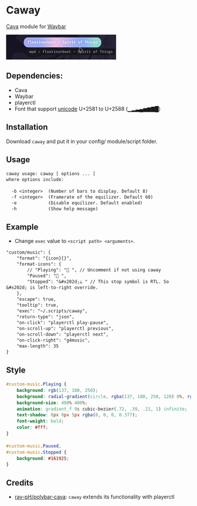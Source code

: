 # Caway

[Cava](https://github.com/karlstav/cava) module for [Waybar](https://github.com/Alexays/Waybar)

![Caway](./assets/caway.gif)

## Dependencies:
- Cava
- Waybar
- playerctl
- Font that support [unicode](https://en.wikipedia.org/wiki/Unicode_font) U+2581 to U+2588 (▁▂▃▄▅▆▇█)

## Installation
Download `caway` and put it in your config/ module/script folder.

## Usage
```
caway usage: caway [ options ... ]
where options include:

  -b <integer>  (Number of bars to display. Default 8)
  -f <integer>  (Framerate of the equilizer. Default 60)
  -e            (Disable equilizer. Default enabled)
  -h            (Show help message)
```

## Example

- Change `exec` value to `<script path> <arguments>`.

```jsonc
"custom/music": {
    "format": "{icon}{}",
    "format-icons": {
        // "Playing": " ", // Uncomment if not using caway
        "Paused": " ",
        "Stopped": "&#x202d;ﭥ " // This stop symbol is RTL. So &#x202d; is left-to-right override.
    },
    "escape": true,
    "tooltip": true,
    "exec": "~/.scripts/caway",
    "return-type": "json",
    "on-click": "playerctl play-pause",
    "on-scroll-up": "playerctl previous",
    "on-scroll-down": "playerctl next",
    "on-click-right": "g4music",
    "max-length": 35
}
```

## Style
```css
#custom-music.Playing {
    background: rgb(137, 180, 250);
    background: radial-gradient(circle, rgba(137, 180, 250, 120) 0%, rgba(142, 179, 250, 120) 6%, rgba(148, 226, 213, 1) 14%, rgba(147, 178, 250, 1) 14%, rgba(155, 176, 249, 1) 18%, rgba(245, 194, 231, 1) 28%, rgba(158, 175, 249, 1) 28%, rgba(181, 170, 248, 1) 58%, rgba(205, 214, 244, 1) 69%, rgba(186, 169, 248, 1) 69%, rgba(195, 167, 247, 1) 72%, rgba(137, 220, 235, 1) 73%, rgba(198, 167, 247, 1) 78%, rgba(203, 166, 247, 1) 100%);
    background-size: 400% 400%;
    animation: gradient_f 9s cubic-bezier(.72, .39, .21, 1) infinite;
    text-shadow: 0px 0px 5px rgba(0, 0, 0, 0.377);
    font-weight: bold;
    color: #fff;
}

#custom-music.Paused,
#custom-music.Stopped {
    background: #161925;
}
```

## Credits
- [ray-pH/polybar-cava](https://github.com/ray-pH/polybar-cava): `caway` extends its functionality with playerctl
